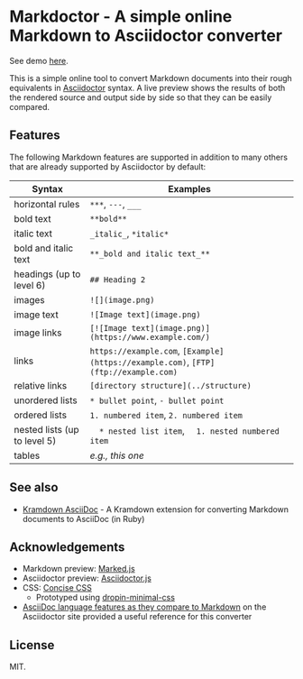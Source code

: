 # Markdoctor - A simple online Markdown to Asciidoctor converter

See demo [here](https://dohliam.github.io/markdoctor).

This is a simple online tool to convert Markdown documents into their rough equivalents in [Asciidoctor](https://asciidoctor.org/) syntax. A live preview shows the results of both the rendered source and output side by side so that they can be easily compared.

## Features

The following Markdown features are supported in addition to many others that are already supported by Asciidoctor by default:

Syntax | Examples
------ | --------
horizontal rules | `***`, `---`, `___`
bold text | `**bold**`
italic text | `_italic_`, `*italic*`
bold and italic text | `**_bold and italic text_**`
headings (up to level 6) | `## Heading 2`
images | `![](image.png)`
image text | `![Image text](image.png)`
image links | `[![Image text](image.png)](https://www.example.com/)`
links | `https://example.com`, `[Example](https://example.com)`, `[FTP](ftp://example.com)`
relative links | `[directory structure](../structure)`
unordered lists | `* bullet point`, `- bullet point`
ordered lists | `1. numbered item`, `2. numbered item`
nested lists (up to level 5) | `  * nested list item`, `  1. nested numbered item`
tables | _e.g., this one_

## See also

* [Kramdown AsciiDoc](https://github.com/asciidoctor/kramdown-asciidoc) - A Kramdown extension for converting Markdown documents to AsciiDoc (in Ruby)

## Acknowledgements

* Markdown preview: [Marked.js](https://github.com/markedjs/marked)
* Asciidoctor preview: [Asciidoctor.js](https://github.com/asciidoctor/asciidoctor.js)
* CSS: [Concise CSS](https://github.com/ConciseCSS/concise.css)
  * Prototyped using [dropin-minimal-css](https://github.com/dohliam/dropin-minimal-css)
* [AsciiDoc language features as they compare to Markdown](https://asciidoctor.org/docs/user-manual/#compared-to-markdown) on the Asciidoctor site provided a useful reference for this converter

## License

MIT.
